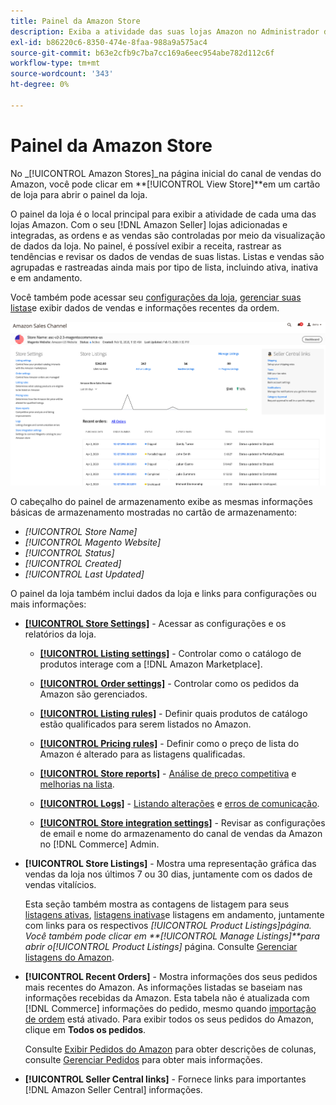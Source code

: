 ```yaml
---
title: Painel da Amazon Store
description: Exiba a atividade das suas lojas Amazon no Administrador do Commerce usando o painel de lojas Amazon.
exl-id: b86220c6-8350-474e-8faa-988a9a575ac4
source-git-commit: b63e2cfb9c7ba7cc169a6eec954abe782d112c6f
workflow-type: tm+mt
source-wordcount: '343'
ht-degree: 0%

---
```


# Painel da Amazon Store

No _[!UICONTROL Amazon Stores]_na página inicial do canal de vendas do Amazon, você pode clicar em **[!UICONTROL View Store]**em um cartão de loja para abrir o painel da loja.

O painel da loja é o local principal para exibir a atividade de cada uma das lojas Amazon. Com o seu [!DNL Amazon Seller] lojas adicionadas e integradas, as ordens e as vendas são controladas por meio da visualização de dados da loja. No painel, é possível exibir a receita, rastrear as tendências e revisar os dados de vendas de suas listas. Listas e vendas são agrupadas e rastreadas ainda mais por tipo de lista, incluindo ativa, inativa e em andamento.

Você também pode acessar seu [configurações da loja](./ob-store-review.md), [gerenciar suas listas](./managing-product-listings.md)e exibir dados de vendas e informações recentes da ordem.

![Painel da Amazon Store](assets/amazon-store-dashboard.png)

O cabeçalho do painel de armazenamento exibe as mesmas informações básicas de armazenamento mostradas no cartão de armazenamento:

- _[!UICONTROL Store Name]_
- _[!UICONTROL Magento Website]_
- _[!UICONTROL Status]_
- _[!UICONTROL Created]_
- _[!UICONTROL Last Updated]_

O painel da loja também inclui dados da loja e links para configurações ou mais informações:

- [**[!UICONTROL Store Settings]**](./ob-store-review.md) - Acessar as configurações e os relatórios da loja.

   - [**[!UICONTROL Listing settings]**](./listing-settings.md) - Controlar como o catálogo de produtos interage com a [!DNL Amazon Marketplace].

   - [**[!UICONTROL Order settings]**](./order-settings.md) - Controlar como os pedidos da Amazon são gerenciados.

   - [**[!UICONTROL Listing rules]**](./listing-rules.md) - Definir quais produtos de catálogo estão qualificados para serem listados no Amazon.

   - [**[!UICONTROL Pricing rules]**](./pricing-products.md) - Definir como o preço de lista do Amazon é alterado para as listagens qualificadas.

   - [**[!UICONTROL Store reports]**](./amazon-logs-reports.md) - [Análise de preço competitiva](./competitive-price-analysis.md) e [melhorias na lista](./listing-improvements.md).

   - [**[!UICONTROL Logs]**](./amazon-logs-reports.md) - [Listando alterações](./listing-changes-log.md) e [erros de comunicação](./communication-errors-log.md).

   - [**[!UICONTROL Store integration settings]**](./store-integration-settings.md) - Revisar as configurações de email e nome do armazenamento do canal de vendas da Amazon no [!DNL Commerce] Admin.

- **[!UICONTROL Store Listings]** - Mostra uma representação gráfica das vendas da loja nos últimos 7 ou 30 dias, juntamente com os dados de vendas vitalícios.

   Esta seção também mostra as contagens de listagem para seus [listagens ativas](./active-listings.md), [listagens inativas](./inactive-listings.md)e listagens em andamento, juntamente com links para os respectivos _[!UICONTROL Product Listings]_página. Você também pode clicar em **[!UICONTROL Manage Listings]**para abrir o_[!UICONTROL Product Listings]_ página. Consulte [Gerenciar listagens do Amazon](./managing-product-listings.md).

- **[!UICONTROL Recent Orders]** - Mostra informações dos seus pedidos mais recentes do Amazon. As informações listadas se baseiam nas informações recebidas da Amazon. Esta tabela não é atualizada com [!DNL Commerce] informações do pedido, mesmo quando [importação de ordem](./order-settings.md) está ativado. Para exibir todos os seus pedidos do Amazon, clique em **Todos os pedidos**.

   Consulte [Exibir Pedidos do Amazon](./amazon-orders-all.md) para obter descrições de colunas, consulte [Gerenciar Pedidos](./managing-orders.md) para obter mais informações.

- **[!UICONTROL Seller Central links]** - Fornece links para importantes [!DNL Amazon Seller Central] informações.
